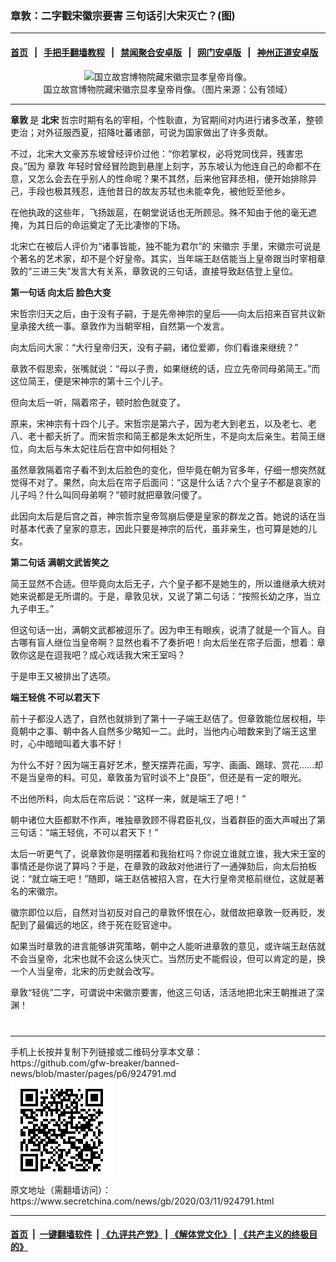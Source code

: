 ### 章敦：二字戳宋徽宗要害 三句话引大宋灭亡？(图)
------------------------

#### [首页](https://github.com/gfw-breaker/banned-news/blob/master/README.md) &nbsp;&nbsp;|&nbsp;&nbsp; [手把手翻墙教程](https://github.com/gfw-breaker/guides/wiki) &nbsp;&nbsp;|&nbsp;&nbsp; [禁闻聚合安卓版](https://github.com/gfw-breaker/bn-android) &nbsp;&nbsp;|&nbsp;&nbsp; [网门安卓版](https://github.com/oGate2/oGate) &nbsp;&nbsp;|&nbsp;&nbsp; [神州正道安卓版](https://github.com/SzzdOgate/update) 



<div class="article_right" style="fone-color:#000">
 <p style="text-align:center">
  <img alt="国立故宫博物院藏宋徽宗显孝皇帝肖像。" src="//img3.secretchina.com/pic/2020/3-7/p2642391a887779964-ss.jpg"/>
  <br>
   国立故宫博物院藏宋徽宗显孝皇帝肖像。（图片来源：公有领域）
   <span id="hideid" name="hideid" style="color:red;display:none;">
    <span href="https://www.secretchina.com">
    </span>
   </span>
  </br>
 </p>
 <div id="txt-mid1-t21-2017">
  

---


  </div>
 </div>
 <p>
  <strong>
   章敦
  </strong>
  是
  <strong>
   <span href="https://www.secretchina.com/news/gb/tag/北宋" target="_blank">
    北宋
   </span>
  </strong>
  哲宗时期有名的宰相，个性耿直，为官期间对内进行诸多改革，整顿吏治；对外征服西夏，招降吐蕃诸部，可说为国家做出了许多贡献。
  <span id="hideid" name="hideid" style="color:red;display:none;">
   <span href="https://www.secretchina.com">
   </span>
  </span>
 </p>
 <p>
  不过，北宋大文豪苏东坡曾经评价过他：“你若掌权，必将党同伐异，残害忠良。”因为
  <span href="https://www.secretchina.com/news/gb/tag/章敦" target="_blank">
   章敦
  </span>
  年轻时曾经冒险跑到悬崖上刻字，苏东坡认为他连自己的命都不在意，又怎么会去在乎别人的性命呢？果不其然，后来他官拜丞相，便开始排除异己，手段也极其残忍，连他昔日的故友苏轼也未能幸免，被他贬至他乡。
 </p>
 <p>
  在他执政的这些年，飞扬跋扈，在朝堂说话也无所顾忌。殊不知由于他的毫无遮掩，为其日后的命运奠定了无比凄惨的下场。
 </p>
 <p>
  北宋亡在被后人评价为“诸事皆能，独不能为君尔”的
  <span href="https://www.secretchina.com/news/gb/tag/宋徽宗" target="_blank">
   宋徽宗
  </span>
  手里，宋徽宗可说是个著名的艺术家，却不是个好皇帝。其实，当年端王赵佶能当上皇帝跟当时宰相章敦的“三进三失”发言大有关系，章敦说的三句话，直接导致赵佶登上皇位。
 </p>
 <p>
  <strong>
   第一句话
   <span href="https://www.secretchina.com/news/gb/tag/向太后" target="_blank">
    向太后
   </span>
   脸色大变
  </strong>
 </p>
 <p>
  宋哲宗归天之后，由于没有子嗣，于是先帝神宗的皇后——向太后招来百官共议新皇承接大统一事。章敦作为当朝宰相，自然第一个发言。
 </p>
 <p>
  向太后问大家：“大行皇帝归天，没有子嗣，诸位爱卿，你们看谁来继统？”
 </p>
 <p>
  章敦不假思索，张嘴就说：“母以子贵，如果继统的话，应立先帝同母弟简王。”而这位简王，便是宋神宗的第十三个儿子。
 </p>
 <p>
  但向太后一听，隔着帘子，顿时脸色就变了。
 </p>
 <p>
  原来，宋神宗有十四个儿子。宋哲宗是第六子，因为老大到老五，以及老七、老八、老十都夭折了。而宋哲宗和简王都是朱太妃所生，不是向太后亲生。若简王继位，向太后与朱太妃往后在宫中如何相处？
 </p>
 <p>
  虽然章敦隔着帘子看不到太后脸色的变化，但毕竟在朝为官多年，仔细一想突然就觉得不对了。果然，向太后在帘子后面问：“这是什么话？六个皇子不都是哀家的儿子吗？什么叫同母弟啊？”顿时就把章敦问傻了。
 </p>
 <p>
  此因向太后是后宫之首，神宗哲宗皇帝驾崩后便是皇家的群龙之首。她说的话在当时基本代表了皇家的意志，因此只要是神宗的后代，虽非亲生，也可算是她的儿女。
 </p>
 <p>
  <strong>
   第二句话 满朝文武皆笑之
  </strong>
 </p>
 <center>
  <div style="max-width: 632px;height:180px; display: none; text-align: center; margin: 0 auto; overflow: hidden;overflow-x: hidden;">
   <div id="taboola-midarticle-thumbnails" style="max-width: 632px;height:180px;overflow: hidden;overflow-x: hidden;">
   </div>
  </div>
  <div>
   <ins class="adsbygoogle" data-ad-client="ca-pub-1276641434651360" data-ad-format="fluid" data-ad-layout="in-article" data-ad-slot="5164544770" style="display:block; text-align:center;">
   </ins>
  </div>
 </center>
 <p>
  简王显然不合适。但毕竟向太后无子，六个皇子都不是她生的，所以谁继承大统对她来说都是无所谓的。于是，章敦见状，又说了第二句话：“按照长幼之序，当立九子申王。”
 </p>
 <p>
  但这句话一出，满朝文武都被逗乐了。因为申王有眼疾，说清了就是一个盲人。自古哪有盲人继位当皇帝啊？显然也看不了奏折吧！向太后坐在帘子后面，想着：章敦你这是在逗我吧？成心戏话我大宋王室吗？
 </p>
 <p>
  于是申王又被排出了选项。
 </p>
 <p>
  <strong>
   端王轻佻 不可以君天下
  </strong>
 </p>
 <center>
  <ins class="adsbygoogle" data-ad-client="ca-pub-1276641434651360" data-ad-format="fluid" data-ad-layout="in-article" data-ad-slot="3646767294" style="display:block; text-align:center;">
  </ins>
 </center>
 <p>
  前十子都没人选了，自然也就排到了第十一子端王赵佶了。但章敦能位居权相，毕竟朝中之事、朝中各人自然多少略知一二。此时，当他内心暗数来到了端王这里时，心中暗暗叫着大事不好！
 </p>
 <p>
  为什么不好？因为端王喜好艺术，整天摆弄花画，写字、画画、踢球、赏花……却不是当皇帝的料。可见，章敦虽为官时谈不上“良臣”，但还是有一定的眼光。
 </p>
 <p>
  不出他所料，向太后在帘后说：“这样一来，就是端王了吧！”
 </p>
 <p>
  朝中诸位大臣都默不作声，唯独章敦顾不得君臣礼仪，当着群臣的面大声喊出了第三句话：“端王轻佻，不可以君天下！”
 </p>
 <p>
  太后一听更气了，说章敦你是明摆着和我抬杠吗？你说立谁就立谁，我大宋王室的事情还是你说了算吗？于是，在章敦的政敌对他进行了一通弹劾后，向太后拍板说：“就立端王吧！”随即，端王赵佶被招入宫，在大行皇帝灵柩前继位，这就是著名的宋徽宗。
 </p>
 <p>
  徽宗即位以后，自然对当初反对自己的章敦怀恨在心，就借故把章敦一贬再贬，发配到了最偏远的地区，终于死在贬官途中。
 </p>
 <p>
  如果当时章敦的进言能够讲究策略，朝中之人能听进章敦的意见，或许端王赵佶就不会当皇帝，北宋也就不会这么快灭亡。当然历史不能假设，但可以肯定的是，换一个人当皇帝，北宋的历史就会改写。
 </p>
 <p>
  章敦“轻佻”二字，可谓说中宋徽宗要害，他这三句话，活活地把北宋王朝推进了深渊！
  <center>
   <div>
    <div id="txt-mid2-t22-2017" style="display: block;  max-height: 351px;  overflow: hidden;">
     <div id="SC-21xxx">
     </div>
     <ins class="adsbygoogle" data-ad-client="ca-pub-1276641434651360" data-ad-format="auto" data-ad-slot="4301710469" data-full-width-responsive="true" style="display:block">
     </ins>
    </div>
   </div>
  </center>
  <div style="padding-top:12px;">
  </div>
 </p>
</div>

<hr/>
手机上长按并复制下列链接或二维码分享本文章：<br/>
https://github.com/gfw-breaker/banned-news/blob/master/pages/p6/924791.md <br/>
<a href='https://github.com/gfw-breaker/banned-news/blob/master/pages/p6/924791.md'><img src='https://github.com/gfw-breaker/banned-news/blob/master/pages/p6/924791.md.png'/></a> <br/>
原文地址（需翻墙访问）：https://www.secretchina.com/news/gb/2020/03/11/924791.html


------------------------
#### [首页](https://github.com/gfw-breaker/banned-news/blob/master/README.md) &nbsp;|&nbsp; [一键翻墙软件](https://github.com/gfw-breaker/nogfw/blob/master/README.md) &nbsp;| [《九评共产党》](https://github.com/gfw-breaker/9ping.md/blob/master/README.md#九评之一评共产党是什么) | [《解体党文化》](https://github.com/gfw-breaker/jtdwh.md/blob/master/README.md) | [《共产主义的终极目的》](https://github.com/gfw-breaker/gczydzjmd.md/blob/master/README.md)


<img src='http://gfw-breaker.win/banned-news/pages/p6/924791.md' width='0px' height='0px'/>